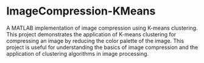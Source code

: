 # ImageCompression-KMeans
A MATLAB implementation of image compression using K-means clustering. This project demonstrates the application of K-means clustering for compressing an image by reducing the color palette of the image. This project is useful for understanding the basics of image compression and the application of clustering algorithms in image processing.

